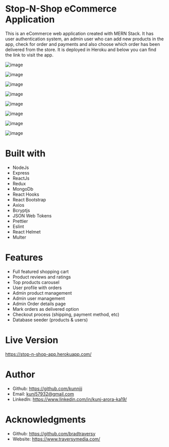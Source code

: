 # Stop-N-Shop eCommerce Application
This is an eCommerce web application created with MERN Stack. It has user authentication system, an admin user who can add new products in the app, check for order and payments and also choose which order has been delivered from the store. It is deployed in Heroku and below you can find the link to visit the app.

![image](https://user-images.githubusercontent.com/82085173/175784567-dbeb3e35-3311-40d2-970b-5a1bfd0a3085.png)

![image](https://user-images.githubusercontent.com/82085173/175784801-681b0af9-bb66-4e23-8380-f9a277371da8.png)

![image](https://user-images.githubusercontent.com/82085173/175784867-efa5cad1-1c65-4e6e-bb26-a4bc381aafd8.png)

![image](https://user-images.githubusercontent.com/82085173/175784883-4e106757-5ccf-41f4-86ea-f1b9abb0f2e0.png)

![image](https://user-images.githubusercontent.com/82085173/175784967-c13e65fc-3524-4505-a331-c72bc2703672.png)

![image](https://user-images.githubusercontent.com/82085173/175784978-d67d39a6-4a82-4ed9-b59b-87d0617c97f2.png)

![image](https://user-images.githubusercontent.com/82085173/175784988-98de2995-f9b3-40eb-8091-373967e002a2.png)

![image](https://user-images.githubusercontent.com/82085173/175785007-c7f61f0e-4ac0-46e9-8744-eb802fba0443.png)

# Built with
* NodeJs
* Express
* ReactJs
* Redux
* MongoDb
* React Hooks
* React Bootstrap
* Axios
* Bcryptjs
* JSON Web Tokens
* Prettier
* Eslint
* React Helmet
* Multer

# Features
* Full featured shopping cart
* Product reviews and ratings
* Top products carousel
* User profile with orders
* Admin product management
* Admin user management
* Admin Order details page
* Mark orders as delivered option
* Checkout process (shipping, payment method, etc)
* Database seeder (products & users)

# Live Version 
https://stop-n-shop-app.herokuapp.com/

# Author 
* Github: https://github.com/kunnjjj
* Email: kunj57932@gmail.com
* Linkedln: https://www.linkedin.com/in/kunj-arora-ka19/

# Acknowledgments
* Github: https://github.com/bradtraversy
* Website: https://www.traversymedia.com/




